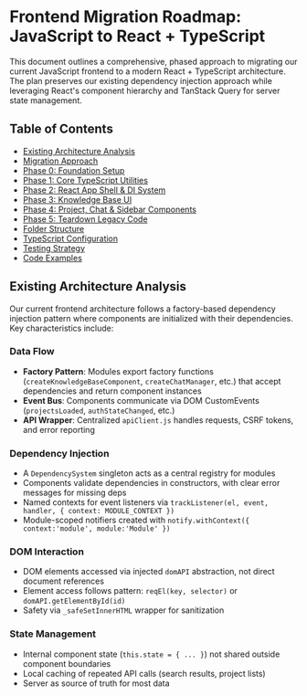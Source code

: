 # Frontend Migration Roadmap: JavaScript to React + TypeScript

This document outlines a comprehensive, phased approach to migrating our current JavaScript frontend to a modern React + TypeScript architecture. The plan preserves our existing dependency injection approach while leveraging React's component hierarchy and TanStack Query for server state management.

## Table of Contents

- [Existing Architecture Analysis](#existing-architecture-analysis)
- [Migration Approach](#migration-approach)
- [Phase 0: Foundation Setup](#phase-0-foundation-setup)
- [Phase 1: Core TypeScript Utilities](#phase-1-core-typescript-utilities)
- [Phase 2: React App Shell & DI System](#phase-2-react-app-shell--di-system)
- [Phase 3: Knowledge Base UI](#phase-3-knowledge-base-ui)
- [Phase 4: Project, Chat & Sidebar Components](#phase-4-project-chat--sidebar-components)
- [Phase 5: Teardown Legacy Code](#phase-5-teardown-legacy-code)
- [Folder Structure](#folder-structure)
- [TypeScript Configuration](#typescript-configuration)
- [Testing Strategy](#testing-strategy)
- [Code Examples](#code-examples)

## Existing Architecture Analysis

Our current frontend architecture follows a factory-based dependency injection pattern where components are initialized with their dependencies. Key characteristics include:

### Data Flow
- **Factory Pattern**: Modules export factory functions (`createKnowledgeBaseComponent`, `createChatManager`, etc.) that accept dependencies and return component instances
- **Event Bus**: Components communicate via DOM CustomEvents (`projectsLoaded`, `authStateChanged`, etc.)
- **API Wrapper**: Centralized `apiClient.js` handles requests, CSRF tokens, and error reporting

### Dependency Injection
- A `DependencySystem` singleton acts as a central registry for modules
- Components validate dependencies in constructors, with clear error messages for missing deps
- Named contexts for event listeners via `trackListener(el, event, handler, { context: MODULE_CONTEXT })`
- Module-scoped notifiers created with `notify.withContext({ context:'module', module:'Module' })`

### DOM Interaction
- DOM elements accessed via injected `domAPI` abstraction, not direct document references
- Element access follows pattern: `reqEl(key, selector)` or `domAPI.getElementById(id)`
- Safety via `_safeSetInnerHTML` wrapper for sanitization

### State Management
- Internal component state (`this.state = { ... }`) not shared outside component boundaries
- Local caching of repeated API calls (search results, project lists)
- Server as source of truth for most data
